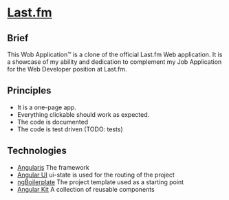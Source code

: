 # [Last.fm](http://lastfm.pewpew.nl)

## Brief

This Wob Application™ is a clone of the official Last.fm Web application.
It is a showcase of my ability and dedication to complement my Job Application
for the Web Developer position at Last.fm.

## Principles

* It is a one-page app.
* Everything clickable should work as expected.
* The code is documented
* The code is test driven (TODO: tests)

## Technologies

* [Angularjs](//angularjs.org)
  The framework
* [Angular UI](//angular-ui.github.io)
  ui-state is used for the routing of the project
* [ngBoilerplate](//joshdmiller.github.io/ng-boilerplate)
  The project template used as a starting point
* [Angular Kit](//github.com/jessethegame/angular-kit)
  A collection of reusable components


